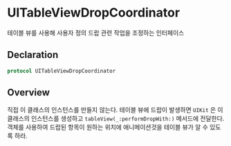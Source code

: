 # UITableViewDropCoordinator

테이블 뷰를 사용해 사용자 정의 드랍 관련 작업을 조정하는 인터페이스

## Declaration

```swift
protocol UITableViewDropCoordinator
```

## Overview

직접 이 클래스의 인스턴스를 만들지 않는다. 테이블 뷰에 드랍이 발생하면 `UIKit` 은 이 클래스의 인스턴스를 생성하고 `tableView(_:performDropWith:)` 메서드에 전달한다. 객체를 사용하여 드랍된 항목이 원하는 위치에 애니메이션것을 테이블 뷰가 알 수 있도록 하라.

